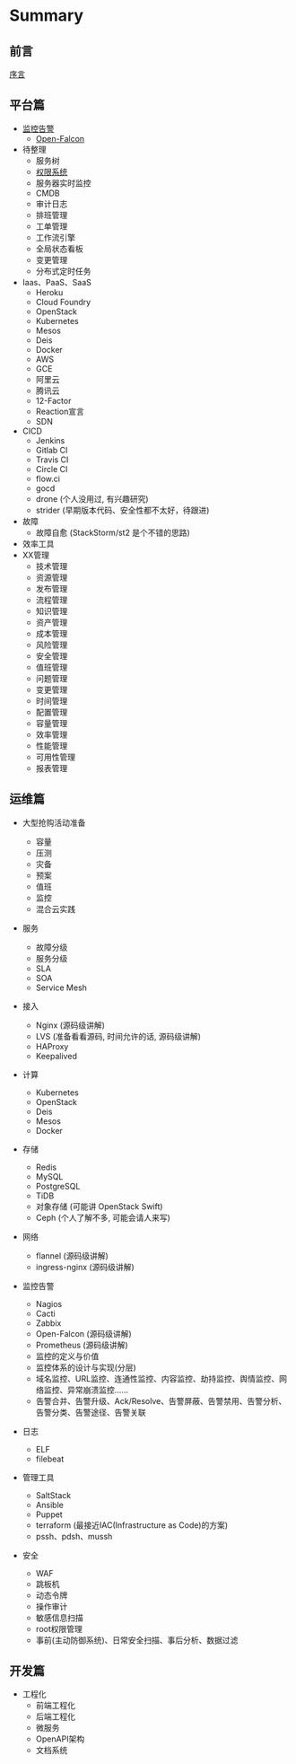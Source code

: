 # Summary

## 前言

[序言](README.md)

## 平台篇


* [监控告警](docs/monitoring/index.md)
    * [Open-Falcon](docs/monitoring/open-falcon.md)
* 待整理
    * 服务树
    * [权限系统](docs/IAM.md)
    * 服务器实时监控
    * CMDB
    * 审计日志
    * 排班管理
    * 工单管理
    * 工作流引擎
    * 全局状态看板
    * 变更管理
    * 分布式定时任务
* Iaas、PaaS、SaaS
    * Heroku
    * Cloud Foundry
    * OpenStack
    * Kubernetes
    * Mesos
    * Deis
    * Docker
    * AWS
    * GCE
    * 阿里云
    * 腾讯云
    * 12-Factor
    * Reaction宣言
    * SDN
* CICD
    * Jenkins
    * Gitlab CI
    * Travis CI
    * Circle CI
    * flow.ci
    * gocd
    * drone (个人没用过, 有兴趣研究)
    * strider (早期版本代码、安全性都不太好，待跟进)
* 故障
    * 故障自愈 (StackStorm/st2 是个不错的思路)
* 效率工具
* XX管理
    * 技术管理
    * 资源管理
    * 发布管理
    * 流程管理
    * 知识管理
    * 资产管理
    * 成本管理
    * 风险管理
    * 安全管理
    * 值班管理
    * 问题管理
    * 变更管理
    * 时间管理
    * 配置管理
    * 容量管理
    * 效率管理
    * 性能管理
    * 可用性管理
    * 报表管理

## 运维篇

* 大型抢购活动准备
    * 容量
    * 压测
    * 灾备
    * 预案
    * 值班
    * 监控
    * 混合云实践
* 服务
    * 故障分级
    * 服务分级
    * SLA
    * SOA
    * Service Mesh
* 接入
    * Nginx (源码级讲解)
    * LVS  (准备看看源码, 时间允许的话, 源码级讲解)
    * HAProxy
    * Keepalived
* 计算
    * Kubernetes
    * OpenStack
    * Deis
    * Mesos
    * Docker
* 存储
    * Redis
    * MySQL
    * PostgreSQL
    * TiDB
    * 对象存储 (可能讲 OpenStack Swift)
    * Ceph (个人了解不多, 可能会请人来写)
* 网络
    * flannel (源码级讲解)
    * ingress-nginx (源码级讲解)

* 监控告警
    * Nagios
    * Cacti
    * Zabbix
    * Open-Falcon (源码级讲解)
    * Prometheus (源码级讲解)
    * 监控的定义与价值
    * 监控体系的设计与实现(分层)
    * 域名监控、URL监控、连通性监控、内容监控、劫持监控、舆情监控、网络监控、异常崩溃监控……
    * 告警合并、告警升级、Ack/Resolve、告警屏蔽、告警禁用、告警分析、告警分类、告警途径、告警关联

* 日志
    * ELF
    * filebeat

* 管理工具
    * SaltStack
    * Ansible
    * Puppet
    * terraform (最接近IAC(Infrastructure as Code)的方案)
    * pssh、pdsh、mussh
* 安全
    * WAF
    * 跳板机
    * 动态令牌
    * 操作审计
    * 敏感信息扫描
    * root权限管理
    * 事前(主动防御系统)、日常安全扫描、事后分析、数据过滤

## 开发篇

* 工程化
    * 前端工程化
    * 后端工程化
    * 微服务
    * OpenAPI架构
    * 文档系统
